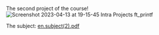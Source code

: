 The second project of the course!
![Screenshot 2023-04-13 at 19-15-45 Intra Projects ft_printf](https://user-images.githubusercontent.com/117525743/231848761-375ba62c-d155-4677-bf90-9f727028fc1e.png)

The subject:
[en.subject(2).pdf](https://github.com/AshParker19/42Lisboa-Common-Core/files/11225309/en.subject.2.pdf)
